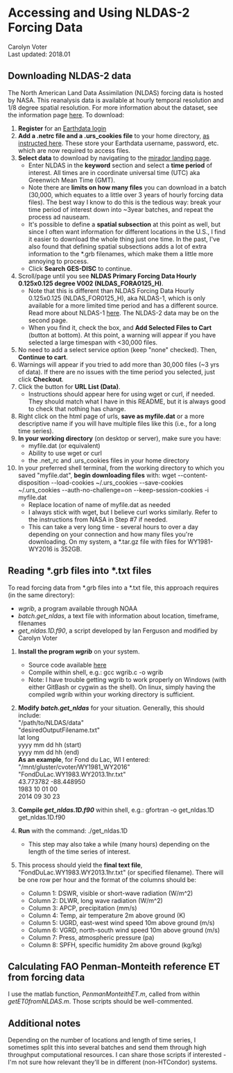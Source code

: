 # Accessing and Using NLDAS-2 Forcing Data
Carolyn Voter  
Last updated: 2018.01

## Downloading NLDAS-2 data
The North American Land Data Assimilation (NLDAS) forcing data is hosted by NASA. This reanalysis data is available at hourly temporal resolution and 1/8 degree spatial resolution. For more information about the dataset, see the information page [here](https://ldas.gsfc.nasa.gov/nldas/NLDAS2forcing.php). To download:

1. **Register** for an [Earthdata login](https://wiki.earthdata.nasa.gov/display/EL/How+To+Register+With+Earthdata+Login)
2. **Add a .netrc file and a .urs_cookies file** to your home directory, [as instructed here](https://disc.gsfc.nasa.gov/information/howto/5761bc6a5ad5a18811681bae). These store your Earthdata username, password, etc. which are now required to access files.
3. **Select data** to download by navigating to the [mirador landing page](http://mirador.gsfc.nasa.gov/). 
    - Enter NLDAS in the **keyword** section and select a **time period** of interest. All times are in coordinate universal time (UTC) aka Greenwich Mean Time (GMT).
    - Note there are **limits on how many files** you can download in a batch (30,000, which equates to a little over 3 years of hourly forcing data files). The best way I know to do this is the tedious way: break your time period of interest down into ~3year batches, and repeat the process ad nauseam.
    - It's possible to define a **spatial subsection** at this point as well, but since I often want information for different locations in the U.S., I find it easier to download the whole thing just one time. In the past, I've also found that defining spatial subsections adds a lot of extra information to the *.grb filenames, which make them a little more annoying to process.
    - Click **Search GES-DISC** to continue.
4. Scroll/page until you see **NLDAS Primary Forcing Data Hourly 0.125x0.125 degree V002 (NLDAS_FORA0125_H)**.
    - Note that this is different than NLDAS Forcing Data Hourly 0.125x0.125 (NLDAS_FOR0125_H), aka NLDAS-1, which is only available for a more limited time period and has a different source. Read more about NLDAS-1 [here](https://ldas.gsfc.nasa.gov/nldas/NLDAS1forcing.php). The NLDAS-2 data may be on the second page. 
    - When you find it, check the box, and **Add Selected Files to Cart** (button at bottom). At this point, a warning will appear if you have selected a large timespan with <30,000 files.
5. No need to add a select service option (keep "none" checked). Then, **Continue to cart**.
6. Warnings will appear if you tried to add more than 30,000 files (~3 yrs of data). If there are no issues with the time period you selected, just click **Checkout**.
7. Click the button for **URL List (Data)**. 
    - Instructions should appear here for using wget or curl, if needed. They should match what I have in this README, but it is always good to check that nothing has change.
8. Right click on the html page of urls, **save as myfile.dat** or a more descriptive name if you will have multiple files like this (i.e., for a long time series).
9. **In your working directory** (on desktop or server), make sure you have:
    - myfile.dat (or equivalent)
    - Ability to use wget or curl
    - the .net_rc and .urs_cookies files in your home directory
10. In your preferred shell terminal, from the working directory to which you saved "myfile.dat", **begin downloading files** with: wget --content-disposition --load-cookies ~/.urs_cookies --save-cookies ~/.urs_cookies --auth-no-challenge=on --keep-session-cookies -i myfile.dat
    - Replace location of name of myfile.dat as needed
    - I always stick with wget, but I believe curl works similarly. Refer to the instructions from NASA in Step #7 if needed.
    - This can take a very long time - several hours to over a day depending on your connection and how many files you're downloading. On my system, a *.tar.gz file with files for WY1981-WY2016 is 352GB.

## Reading *.grb files into *.txt files
To read forcing data from *.grb files into a *.txt file, this approach requires (in the same directory):
  - _wgrib_, a program available through NOAA
  - _batch.get_nldas_, a text file with information about location, timeframe, filenames
  - _get\_nldas.1D.f90_, a script developed by Ian Ferguson and modified by Carolyn Voter

1. **Install the program _wgrib_** on your system.
    - Source code available [here](http://www.cpc.ncep.noaa.gov/products/wesley/wgrib.html)
    - Compile within shell, e.g.: gcc wgrib.c -o wgrib
	- Note: I have trouble getting wgrib to work properly on Windows (with either GitBash or cygwin as the shell). On linux, simply having the compiled wgrib within your working directory is sufficient.
2. **Modify _batch.get_nldas_** for your situation. Generally, this should include:  
  "/path/to/NLDAS/data"  
  "desiredOutputFilename.txt"  
  lat long  
  yyyy mm dd hh (start)  
  yyyy mm dd hh (end)  
  **As an example**, for Fond du Lac, WI I entered:  
  "/mnt/gluster/cvoter/WY1981_WY2016"  
  "FondDuLac.WY1983.WY2013.1hr.txt"  
  43.773782 -88.448950  
  1983 10 01 00  
  2014 09 30 23  

3. **Compile _get\_nldas.1D.f90_** within shell, e.g.: gfortran -o get_nldas.1D get_nldas.1D.f90
4. **Run** with the command: ./get_nldas.1D
    - This step may also take a while (many hours) depending on the length of the time series of interest.
5. This process should yield the **final text file**, "FondDuLac.WY1983.WY2013.1hr.txt" (or specified filename). There will be one row per hour and the format of the columns should be:
    - Column 1: DSWR, visible or short-wave radiation (W/m^2)
    - Column 2: DLWR, long wave radiation (W/m^2) 
    - Column 3: APCP, precipitation (mm/s)
    - Column 4: Temp, air temperature 2m above ground (K)
    - Column 5: UGRD, east-west wind speed 10m above ground (m/s)
    - Column 6: VGRD, north-south wind speed 10m above ground (m/s)
    - Column 7: Press, atmospheric pressure (pa)
    - Column 8: SPFH, specific humidity 2m above ground (kg/kg)

## Calculating FAO Penman-Monteith reference ET from forcing data
I use the matlab function, _PenmanMonteithET.m_, called from within  _getET0fromNLDAS.m_. Those scripts should be well-commented.
  
## Additional notes
Depending on the number of locations and length of time series, I sometimes split this into several batches and send them through high throughput computational resources. I can share those scripts if interested - I'm not sure how relevant they'll be in different (non-HTCondor) systems.

